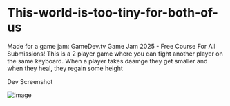 ﻿# This-world-is-too-tiny-for-both-of-us

Made for a game jam: GameDev.tv Game Jam 2025 - Free Course For All Submissions!
This is a 2 player game where you can fight another player on the same keyboard. When a player takes daamge they get smaller and when they heal, they regain some height

Dev Screenshot


![image](https://github.com/user-attachments/assets/ea2cff7e-7721-45cb-a1a6-7b03d8f40844)
